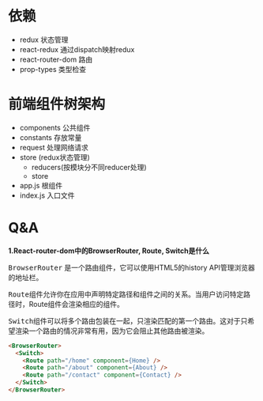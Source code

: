 # 依赖
- redux 状态管理
- react-redux 通过dispatch映射redux
- react-router-dom 路由
- prop-types 类型检查

# 前端组件树架构
- components 公共组件
- constants 存放常量
- request 处理网络请求
- store (redux状态管理)
  - reducers(按模块分不同reducer处理)
  - store
- app.js 根组件
- index.js 入口文件


# Q&A
**1.React-router-dom中的BrowserRouter, Route, Switch是什么**

<kbd>BrowserRouter</kbd> 是一个路由组件，它可以使用HTML5的history API管理浏览器的地址栏。

<kbd>Route</kbd>组件允许你在应用中声明特定路径和组件之间的关系。当用户访问特定路径时，Route组件会渲染相应的组件。

<kbd>Switch</kbd>组件可以将多个路由包装在一起，只渲染匹配的第一个路由。这对于只希望渲染一个路由的情况非常有用，因为它会阻止其他路由被渲染。

```html
<BrowserRouter>
  <Switch>
    <Route path="/home" component={Home} />
    <Route path="/about" component={About} />
    <Route path="/contact" component={Contact} />
  </Switch>
</BrowserRouter>
```
